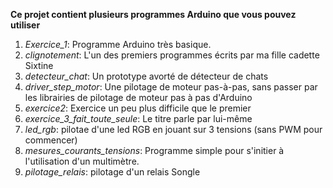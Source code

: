 **Ce projet contient plusieurs programmes Arduino que vous pouvez utiliser**

1. *Exercice_1*: Programme Arduino très basique.
2. *clignotement*: L'un des premiers programmes écrits par ma fille cadette Sixtine
3. *detecteur_chat*: Un prototype avorté de détecteur de chats
4. *driver_step_motor*: Une pilotage de moteur pas-à-pas, sans passer par les librairies de pilotage de moteur pas à pas d'Arduino
5. *exercice2*: Exercice un peu plus difficile que le premier
6. *exercice_3_fait_toute_seule*: Le titre parle par lui-même
7. *led_rgb*: pilotae d'une led RGB en jouant sur 3 tensions (sans PWM pour commencer)
8. *mesures_courants_tensions*: Programme simple pour s'initier à l'utilisation d'un multimètre.
9. *pilotage_relais*: pilotage d'un relais Songle
